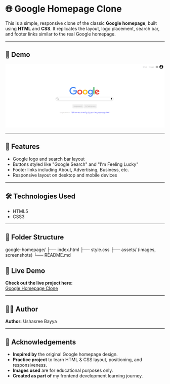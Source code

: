 # 🌐 Google Homepage Clone

This is a simple, responsive clone of the classic **Google homepage**, built using **HTML** and **CSS**. It replicates the layout, logo placement, search bar, and footer links similar to the real Google homepage.

---

## 📸 **Demo**

![image](image-1.png)

---

## 🚀 **Features**

- Google logo and search bar layout
- Buttons styled like "Google Search" and "I'm Feeling Lucky"
- Footer links including About, Advertising, Business, etc.
- Responsive layout on desktop and mobile devices

---

## 🛠️ **Technologies Used**

- HTML5  
- CSS3

---

## 📂 **Folder Structure**

google-homepage/
├── index.html
├── style.css
├── assets/ (images, screenshots)
└── README.md

## 🔗 **Live Demo**  
**Check out the live project here:**  
[Google Homepage Clone]( https://ushasree-bayya.github.io/Google-Home-Page/)

---

## 🧑‍💻 **Author**  
**Author:** Ushasree Bayya

---

## 📝 **Acknowledgements**

- **Inspired by** the original Google homepage design.  
- **Practice project** to learn HTML & CSS layout, positioning, and responsiveness.  
- **Images used** are for educational purposes only.  
- **Created as part of** my frontend development learning journey.
